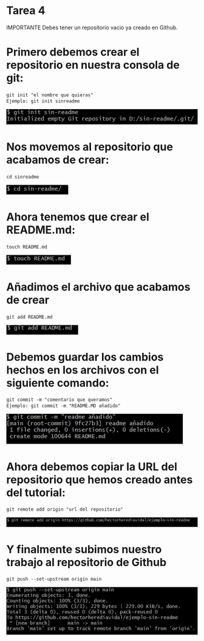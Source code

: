 # Tarea 4

IMPORTANTE
Debes tener un repositorio vacio ya creado en Github.

 # Primero debemos crear el repositorio en nuestra consola de git:
      
    git init "el nombre que quieras"
    Ejemplo: git init sinreadme
![8](https://github.com/hectorherediavidal/ejemplo-sin-readme/blob/main/img/8.PNG "")

# Nos movemos al repositorio que acabamos de crear:
    cd sinreadme
![9](https://github.com/hectorherediavidal/ejemplo-sin-readme/blob/main/img/9.PNG "")

# Ahora tenemos que crear el README.md:
    touch README.md
![10](https://github.com/hectorherediavidal/ejemplo-sin-readme/blob/main/img/10.PNG "")

# Añadimos el archivo que acabamos de crear
    git add README.md
![11](https://github.com/hectorherediavidal/ejemplo-sin-readme/blob/main/img/11.PNG "")

# Debemos guardar los cambios hechos en los archivos con el siguiente comando:
    git commit -m "comentario que queramos"
    Ejemplo: git commit -m "README.MD añadido"
![12](https://github.com/hectorherediavidal/ejemplo-sin-readme/blob/main/img/12.PNG "")

# Ahora debemos copiar la URL del repositorio que hemos creado antes del tutorial:
    git remote add origin "url del repositorio"
![13](https://github.com/hectorherediavidal/ejemplo-sin-readme/blob/main/img/13.PNG "")

# Y finalmente subimos nuestro trabajo al repositorio de Github
    git push --set-upstream origin main
![14](https://github.com/hectorherediavidal/ejemplo-sin-readme/blob/main/img/14.PNG "")
